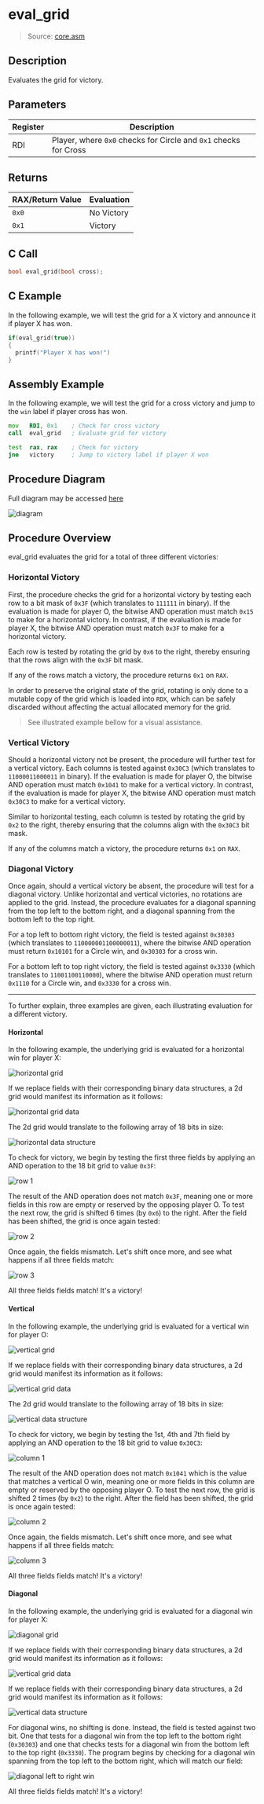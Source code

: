 # eval_grid
> Source: [core.asm](/src/core.asm)

## Description

Evaluates the grid for victory.

## Parameters
|Register|Description                                                     |
|--------|----------------------------------------------------------------|
|RDI     |Player, where `0x0` checks for Circle and `0x1` checks for Cross|

## Returns

|RAX/Return Value|Evaluation |
|----------------|-----------|
|`0x0`           |No Victory |
|`0x1`           |Victory    |

## C Call
```C
bool eval_grid(bool cross);
```

## C Example

In the following example, we will test the grid for a X victory and announce it if player X has won.

```c
if(eval_grid(true))
{
  printf("Player X has won!")
}
```

## Assembly Example

In the following example, we will test the grid for a cross victory and jump to the `win` label if player cross has won.

```asm
mov   RDI, 0x1    ; Check for cross victory
call  eval_grid   ; Evaluate grid for victory

test  rax, rax    ; Check for victory
jne   victory     ; Jump to victory label if player X won
```

## Procedure Diagram

Full diagram may be accessed [here](https://www.lucidchart.com/documents/view/bcf46504-bd66-494e-897a-d69e0ca05095)

![diagram](img/eval_grid.png)

## Procedure Overview

eval_grid evaluates the grid for a total of three different victories:

### Horizontal Victory
First, the procedure checks the grid for a horizontal victory by testing each row to a bit mask of `0x3F` (which translates to `111111` in binary). If the evaluation is made for player O, the bitwise AND operation must match `0x15` to make for a horizontal victory. In contrast, if the evaluation is made for player X, the bitwise AND operation must match `0x3F` to make for a horizontal victory.

Each row is tested by rotating the grid by `0x6` to the right, thereby ensuring that the rows align with the `0x3F` bit mask.

If any of the rows match a victory, the procedure returns `0x1` on `RAX`.

In order to preserve the original state of the grid, rotating is only done to a mutable copy of the grid which is loaded into `RDX`, which can be safely discarded without affecting the actual allocated memory for the grid.

> See illustrated example bellow for a visual assistance.

### Vertical Victory

Should a horizontal victory not be present, the procedure will further test for a vertical victory. Each columns is tested against `0x30C3` (which translates to `11000011000011` in binary). If the evaluation is made for player O, the bitwise AND operation must match `0x1041` to make for a vertical victory. In contrast, if the evaluation is made for player X, the bitwise AND operation must match `0x30C3` to make for a vertical victory.

Similar to horizontal testing, each column is tested by rotating the grid by `0x2` to the right, thereby ensuring that the columns align with the `0x30C3` bit mask.

If any of the columns match a victory, the procedure returns `0x1` on `RAX`.

### Diagonal Victory

Once again, should a vertical victory be absent, the procedure will test for a diagonal victory. Unlike horizontal and vertical victories, no rotations are applied to the grid. Instead, the procedure evaluates for a diagonal spanning from the top left to the bottom right, and a diagonal spanning from the bottom left to the top right.

For a top left to bottom right victory, the field is tested against `0x30303` (which translates to `110000001100000011`), where the bitwise AND operation must return `0x10101` for a Circle win, and `0x30303` for a cross win.

For a bottom left to top right victory, the field is tested against `0x3330` (which translates to `11001100110000`), where the bitwise AND operation must return `0x1110` for a Circle win, and `0x3330` for a cross win.

---

To further explain, three examples are given, each illustrating evaluation for a different victory.

#### Horizontal

In the following example, the underlying grid is evaluated for a horizontal win for player X:

![horizontal grid](img/eval_grid_2d_horizontal.png)

If we replace fields with their corresponding binary data structures, a 2d grid would manifest its information as it follows:

![horizontal grid data](img/eval_grid_2d_data_horizontal.png)

The 2d grid would translate to the following array of 18 bits in size:

![horizontal data structure](img/eval_grid_1d_horizontal.png)

To check for victory, we begin by testing the first three fields by applying an AND operation to the 18 bit grid to value `0x3F`:

![row 1](img/eval_grid_AND_1_horizontal.png)

The result of the AND operation does not match `0x3F`, meaning one or more fields in this row are empty or reserved by the opposing player O. To test the next row, the grid is shifted 6 times (by `0x6`) to the right. After the field has been shifted, the grid is once again tested:

![row 2](img/eval_grid_AND_2_horizontal.png)

Once again, the fields mismatch. Let's shift once more, and see what happens if all three fields match:

![row 3](img/eval_grid_AND_3_horizontal.png)

All three fields fields match! It's a victory!

#### Vertical

In the following example, the underlying grid is evaluated for a vertical win for player O:

![vertical grid](img/eval_grid_2d_vertical.png)

If we replace fields with their corresponding binary data structures, a 2d grid would manifest its information as it follows:

![vertical grid data](img/eval_grid_2d_data_vertical.png)

The 2d grid would translate to the following array of 18 bits in size:

![vertical data structure](img/eval_grid_1d_vertical.png)

To check for victory, we begin by testing the 1st, 4th and 7th field by applying an AND operation to the 18 bit grid to value `0x30C3`:

![column 1](img/eval_grid_AND_1_vertical.png)

The result of the AND operation does not match `0x1041` which is the value that matches a vertical O win, meaning one or more fields in this column are empty or reserved by the opposing player O. To test the next row, the grid is shifted 2 times (by `0x2`) to the right. After the field has been shifted, the grid is once again tested:

![column 2](img/eval_grid_AND_2_vertical.png)

Once again, the fields mismatch. Let's shift once more, and see what happens if all three fields match:

![column 3](img/eval_grid_AND_3_vertical.png)

All three fields fields match! It's a victory!

#### Diagonal

In the following example, the underlying grid is evaluated for a diagonal win for player X:

![diagonal grid](img/eval_grid_2d_diagonal.png)

If we replace fields with their corresponding binary data structures, a 2d grid would manifest its information as it follows:

![vertical grid data](img/eval_grid_2d_data_diagonal.png)

If we replace fields with their corresponding binary data structures, a 2d grid would manifest its information as it follows:

![vertical data structure](img/eval_grid_1d_diagonal.png)

For diagonal wins, no shifting is done. Instead, the field is tested against two bit. One that tests for a diagonal win from the top left to the bottom right (`0x30303`) and one that checks tests for a diagonal win from the bottom left to the top right (`0x3330`). The program begins by checking for a diagonal win spanning from the top left to the bottom right, which will match our field:

![diagonal left to right win](img/eval_grid_AND_diagonal.png)

All three fields fields match! It's a victory!
